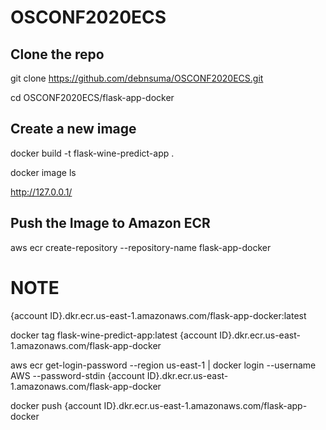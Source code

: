 # OSCONF2020ECS

Clone the repo
--------------

git clone https://github.com/debnsuma/OSCONF2020ECS.git

cd OSCONF2020ECS/flask-app-docker

Create a new image
------------------

docker build -t flask-wine-predict-app .

docker image ls

http://127.0.0.1/

Push the Image to Amazon ECR
-----------------------------

aws ecr create-repository --repository-name flask-app-docker

NOTE
=====

{account ID}.dkr.ecr.us-east-1.amazonaws.com/flask-app-docker:latest


docker tag flask-wine-predict-app:latest {account ID}.dkr.ecr.us-east-1.amazonaws.com/flask-app-docker

aws ecr get-login-password --region us-east-1 | docker login --username AWS --password-stdin {account ID}.dkr.ecr.us-east-1.amazonaws.com/flask-app-docker

docker push {account ID}.dkr.ecr.us-east-1.amazonaws.com/flask-app-docker